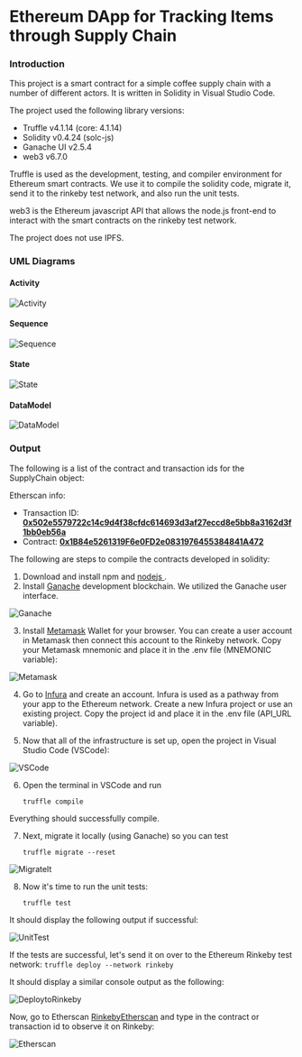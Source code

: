 # Ethereum DApp for Tracking Items through Supply Chain

### Introduction

This project is a smart contract for a simple coffee supply chain with a number of different actors. It is written in Solidity in Visual Studio Code.

The project used the following library versions:

- Truffle v4.1.14 (core: 4.1.14)
- Solidity v0.4.24 (solc-js)
- Ganache UI v2.5.4 
- web3 v6.7.0

Truffle is used as the development, testing, and compiler environment for Ethereum smart contracts. We use it to compile the solidity code, migrate it, send it to the rinkeby test network, and also run the unit tests.

web3 is the Ethereum javascript API that allows the node.js front-end to interact with the smart contracts on the rinkeby test network.

The project does not use IPFS.

### UML Diagrams

#### Activity
![Activity](images/Activity.png)

#### Sequence
![Sequence](images/Sequence.png)

#### State
![State](images/State.png)

#### DataModel
![DataModel](images/DataModel.png)

### Output

The following is a list of the contract and transaction ids for the SupplyChain object:

Etherscan info:

- Transaction ID: [**0x502e5579722c14c9d4f38cfdc614693d3af27eccd8e5bb8a3162d3f1bb0eb56a**](https://rinkeby.etherscan.io/tx/0x502e5579722c14c9d4f38cfdc614693d3af27eccd8e5bb8a3162d3f1bb0eb56a)
- Contract: [**0x1B84e5261319F6e0FD2e0831976455384841A472**](https://rinkeby.etherscan.io/address/0x1b84e5261319f6e0fd2e0831976455384841a472)

The following are steps to compile the contracts developed in solidity:

1. Download and install npm and [ nodejs ]( https://nodejs.org/en/ ). 
2. Install [Ganache](https://www.trufflesuite.com/docs/ganache/quickstart) development blockchain. We utilized the Ganache user interface.

![Ganache](images/Ganache.png)

3. Install [Metamask](https://metamask.io/) Wallet for your browser. You can create a user account in Metamask then connect this account to the Rinkeby network. Copy your Metamask mnemonic and place it in the .env file (MNEMONIC variable):

![Metamask](images/Metamask.png)

4. Go to [Infura](https://infura.io) and create an account. Infura is used as a pathway from your app to the Ethereum network. Create a new Infura project or use an existing project. Copy the project id and place it in the .env file (API_URL variable). 

5. Now that all of the infrastructure is set up, open the project in Visual Studio Code (VSCode):

![VSCode](images/VisualStudioCode.png)

6. Open the terminal in VSCode and run 
    ```
    truffle compile
    ```
	
Everything should successfully compile.

7. Next, migrate it locally (using Ganache) so you can test
	```
    truffle migrate --reset
    ```
	
![MigrateIt](images/Migrate.png)	

8. Now it's time to run the unit tests:
	```
    truffle test
    ```
	
It should display the following output if successful:

![UnitTest](images/Test.png)

If the tests are successful, let's send it on over to the Ethereum Rinkeby test network:
	```
	truffle deploy --network rinkeby
	```
	
It should display a similar console output as the following:

![DeploytoRinkeby](images/DeploytoRinkeby.png)

Now, go to Etherscan [RinkebyEtherscan](https://rinkeby.etherscan.io) and type in the contract or transaction id to observe it on Rinkeby:

![Etherscan](images/Etherscan.png)




